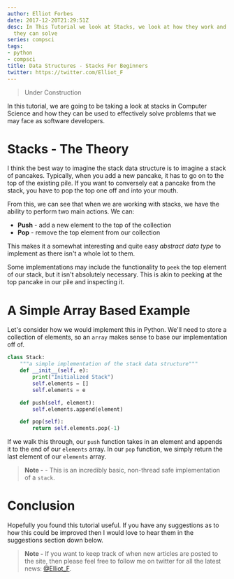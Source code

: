 ```yaml
---
author: Elliot Forbes
date: 2017-12-20T21:29:51Z
desc: In This Tutorial we look at Stacks, we look at how they work and what problems
  they can solve
series: compsci
tags:
- python
- compsci
title: Data Structures - Stacks For Beginners
twitter: https://twitter.com/Elliot_F
---
```


> Under Construction

In this tutorial, we are going to be taking a look at stacks in Computer Science and how they can be used to effectively solve problems that we may face as software developers.

# Stacks - The Theory

I think the best way to imagine the stack data structure is to imagine a stack of pancakes. Typically, when you add a new pancake, it has to go on to the top of the existing pile. If you want to conversely eat a pancake from the stack, you have to pop the top one off and into your mouth. 

From this, we can see that when we are working with stacks, we have the ability to perform two main actions. We can:

* **Push** - add a new element to the top of the collection
* **Pop** - remove the top element from our collection

This makes it a somewhat interesting and quite easy *abstract data type* to implement as there isn't a whole lot to them. 

Some implementations may include the functionality to `peek` the top element of our stack, but it isn't absolutely necessary. This is akin to peeking at the top pancake in our pile and inspecting it.

# A Simple Array Based Example

Let's consider how we would implement this in Python. We'll need to store a collection of elements, so an `array` makes sense to base our implementation off of. 

```py
class Stack:
    """a simple implementation of the stack data structure"""
    def __init__(self, e):
        print("Initialized Stack")
        self.elements = []
        self.elements = e 

    def push(self, element):
        self.elements.append(element)

    def pop(self):
        return self.elements.pop(-1)
```

If we walk this through, our `push` function takes in an element and appends it to the end of our `elements` array. In our `pop` function, we simply return the last element of our `elements` array.

> **Note -** - This is an incredibly basic, non-thread safe implementation of a `stack`. 

# Conclusion

Hopefully you found this tutorial useful. If you have any suggestions as to how this could be improved then I would love to hear them in the suggestions section down below.

> **Note -** If you want to keep track of when new articles are posted to the site, then please feel free to follow me on twitter for all the latest news: [@Elliot_F](https://twitter.com/elliot_f).